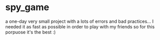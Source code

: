 # spy_game

a one-day very small project with a lots of errors and bad practices... I needed it as fast as possible in order to play with my friends so for this porpuose it's the best :)
